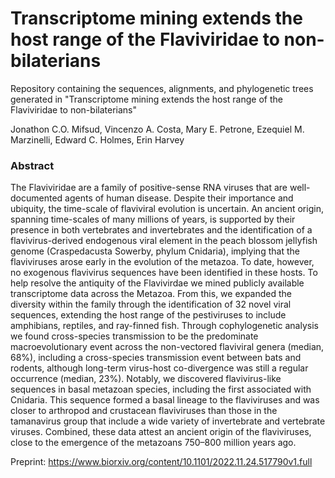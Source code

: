 # Transcriptome mining extends the host range of the Flaviviridae to non-bilaterians
Repository containing the sequences, alignments, and phylogenetic trees generated in "Transcriptome mining extends the host range of the Flaviviridae to non-bilaterians"

Jonathon C.O. Mifsud, Vincenzo A. Costa, Mary E. Petrone, Ezequiel M. Marzinelli, Edward C. Holmes, Erin Harvey

### Abstract

The Flaviviridae are a family of positive-sense RNA viruses that are well-documented agents of human disease. Despite their importance and ubiquity, the time-scale of flaviviral evolution is uncertain. An ancient origin, spanning time-scales of many millions of years, is supported by their presence in both vertebrates and invertebrates and the identification of a flavivirus-derived endogenous viral element in the peach blossom jellyfish genome (Craspedacusta Sowerby, phylum Cnidaria), implying that the flaviviruses arose early in the evolution of the metazoa. To date, however, no exogenous flavivirus sequences have been identified in these hosts. To help resolve the antiquity of the Flavivirdae we mined publicly available transcriptome data across the Metazoa. From this, we expanded the diversity within the family through the identification of 32 novel viral sequences, extending the host range of the pestiviruses to include amphibians, reptiles, and ray-finned fish. Through cophylogenetic analysis we found cross-species transmission to be the predominate macroevolutionary event across the non-vectored flaviviral genera (median, 68%), including a cross-species transmission event between bats and rodents, although long-term virus-host co-divergence was still a regular occurrence (median, 23%). Notably, we discovered flavivirus-like sequences in basal metazoan species, including the first associated with Cnidaria. This sequence formed a basal lineage to the flaviviruses and was closer to arthropod and crustacean flaviviruses than those in the tamanavirus group that include a wide variety of invertebrate and vertebrate viruses. Combined, these data attest an ancient origin of the flaviviruses, close to the emergence of the metazoans 750–800 million years ago.

Preprint:
https://www.biorxiv.org/content/10.1101/2022.11.24.517790v1.full
